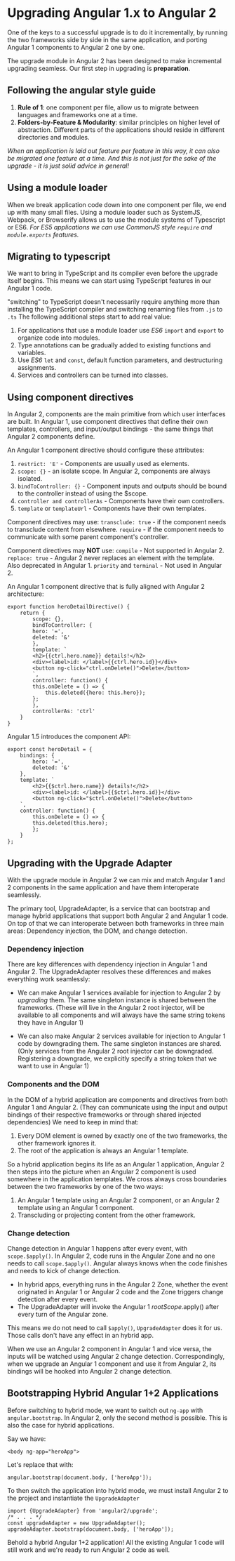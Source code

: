 # Upgrading Angular 1.x to Angular 2

One of the keys to a successful upgrade is to do it incrementally, 
by running the two frameworks side by side in the same application, 
and porting Angular 1 components to Angular 2 one by one. 

The upgrade module in Angular 2 has been designed to make incremental upgrading seamless.
Our first step in upgrading is **preparation**.

## Following the angular style guide

1. **Rule of 1**: one component per file, allow us to migrate between languages and frameworks one at a time.
2. **Folders-by-Feature & Modularity**: similar principles on higher level of abstraction. 
Different parts of the applications should reside in different directories and modules.

_When an application is laid out feature per feature in this way, it can also be migrated one feature at a time. And this is not just for the sake of the upgrade - it is just solid advice in general!_

## Using a module loader

When we break application code down into one component per file, we end up with many small files. 
Using a module loader such as SystemJS, Webpack, or Browserify allows us to use the module systems of Typescript or ES6.
*For ES5 applications we can use CommonJS style `require` and `module.exports` features.*

## Migrating to typescript

We want to bring in TypeScript and its compiler even before the upgrade itself begins.
This means we can start using TypeScript features in our Angular 1 code.

"switching" to TypeScript doesn't necessarily require anything more than installing the TypeScript compiler and switching renaming files from `.js` to `.ts`
The following additional steps start to add real value:

1. For applications that use a module loader use *ES6* `import` and `export` to organize code into modules.
2. Type annotations can be gradually added to existing functions and variables.
3. Use *ES6* `let` and `const`, default function parameters, and destructuring assignments.
4. Services and controllers can be turned into classes.

## Using component directives

In Angular 2, components are the main primitive from which user interfaces are built. 
In Angular 1, use component directives that define their own templates, controllers, and input/output bindings - the same things that Angular 2 components define.

An Angular 1 component directive should configure these attributes:

1. `restrict: 'E'` - Components are usually used as elements.
2. `scope: {}` - an isolate scope. In Angular 2, components are always isolated.
3. `bindToController: {}` - Component inputs and outputs should be bound to the controller instead of using the $scope.
4. `controller and controllerAs` - Components have their own controllers.
5. `template` or `templateUrl` - Components have their own templates.

Component directives may use: 
`transclude: true` - if the component needs to transclude content from elsewhere.
`require` - if the component needs to communicate with some parent component's controller.

Component directives may **NOT** use: 
`compile` - Not supported in Angular 2.
`replace: true` - Angular 2 never replaces an element with the template. Also deprecated in Angular 1.
`priority` and `terminal` - Not used in Angular 2.

An Angular 1 component directive that is fully aligned with Angular 2 architecture:

    export function heroDetailDirective() {
        return {
            scope: {},
            bindToController: {
            hero: '=',
            deleted: '&'
            },
            template: `
            <h2>{{ctrl.hero.name}} details!</h2>
            <div><label>id: </label>{{ctrl.hero.id}}</div>
            <button ng-click="ctrl.onDelete()">Delete</button>
            `,
            controller: function() {
            this.onDelete = () => {
                this.deleted({hero: this.hero});
            };
            },
            controllerAs: 'ctrl'
        }
    }

Angular 1.5 introduces the component API:

    export const heroDetail = {
        bindings: {
            hero: '=',
            deleted: '&'
        },
        template: `
            <h2>{{$ctrl.hero.name}} details!</h2>
            <div><label>id: </label>{{$ctrl.hero.id}}</div>
            <button ng-click="$ctrl.onDelete()">Delete</button>
        `,
        controller: function() {
            this.onDelete = () => {
            this.deleted(this.hero);
            };
        }
    };

## Upgrading with the Upgrade Adapter

With the upgrade module in Angular 2 we can mix and match Angular 1 and 2 components in the same application and have them interoperate seamlessly. 

The primary tool, UpgradeAdapter, is a service that can bootstrap and manage hybrid applications that support both Angular 2 and Angular 1 code. On top of that we can interoperate between both frameworks in three main areas: Dependency injection, the DOM, and change detection.

### Dependency injection

There are key differences with dependency injection in Angular 1 and Angular 2. The UpgradeAdapter resolves these differences and makes everything work seamlessly:

* We can make Angular 1 services available for injection to Angular 2 by _upgrading_ them. The same singleton instance is shared between the frameworks. (These will live in the Angular 2 root injector, will be available to all components and will always have the same string tokens they have in Angular 1)

* We can also make Angular 2 services available for injection to Angular 1 code by downgrading them. The same singleton instances are shared. (Only services from the Angular 2 root injector can be downgraded. Registering a downgrade, we explicitly specify a string token that we want to use in Angular 1)


### Components and the DOM

In the DOM of a hybrid application are components and directives from both Angular 1 and Angular 2. (They can communicate using the input and output bindings of their respective frameworks or through shared injected dependencies)
We need to keep in mind that:
1. Every DOM element is owned by exactly one of the two frameworks, the other framework ignores it. 
2. The root of the application is always an Angular 1 template.

So a hybrid application begins its life as an Angular 1 application, Angular 2 then steps into the picture when an Angular 2 component is used somewhere in the application templates.
We cross always cross boundaries between the two frameworks by one of the two ways:
1. An Angular 1 template using an Angular 2 component, or an Angular 2 template using an Angular 1 component.
2. Transcluding or projecting content from the other framework.

### Change detection

Change detection in Angular 1 happens after every event, with `scope.$apply()`. 
In Angular 2, code runs in the Angular Zone and no one needs to call `scope.$apply()`. Angular always knows when the code finishes and needs to kick of change detection. 

* In hybrid apps, everything runs in the Angular 2 Zone, whether the event originated in Angular 1 or Angular 2 code and the Zone triggers change detection after every event.
* The UpgradeAdapter will invoke the Angular 1 $rootScope.$apply() after every turn of the Angular zone.

This means we do not need to call `$apply()`, `UpgradeAdapter` does it for us. Those calls don't have any effect in an hybrid app.

When we use an Angular 2 component in Angular 1 and vice versa, the inputs will be watched using Angular 2 change detection.
Correspondingly, when we upgrade an Angular 1 component and use it from Angular 2, its bindings  will be hooked into Angular 2 change detection.

## Bootstrapping Hybrid Angular 1+2 Applications

Before switching to hybrid mode, we want to switch out `ng-app` with `angular.bootstrap`. In Angular 2, only the second method is possible. This is also the case for hybrid applications. 

Say we have:

    <body ng-app="heroApp">

Let's replace that with:

    angular.bootstrap(document.body, ['heroApp']);

To then switch the application into hybrid mode, we must install Angular 2 to the project and instantiate the `UpgradeAdapter`

    import {UpgradeAdapter} from 'angular2/upgrade';
    /* . . . */
    const upgradeAdapter = new UpgradeAdapter();
    upgradeAdapter.bootstrap(document.body, ['heroApp']);

Behold a hybrid Angular 1+2 application! All the existing Angular 1 code will still work and we're ready to run Angular 2 code as well.
